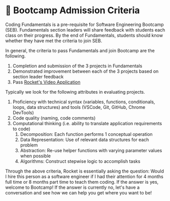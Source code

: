 # 🚂 Bootcamp Admission Criteria

Coding Fundamentals is a pre-requisite for Software Engineering Bootcamp (SEB). Fundamentals section leaders will share feedback with students each class on their progress. By the end of Fundamentals, students should know whether they have met the criteria to join SEB.

In general, the criteria to pass Fundamentals and join Bootcamp are the following.

1. Completion and submission of the 3 projects in Fundamentals
2. Demonstrated improvement between each of the 3 projects based on section leader feedback
3. Pass [Rocket's Video Application](bootcamp-video-application.md)

Typically we look for the following attributes in evaluating projects.

1. Proficiency with technical syntax (variables, functions, conditionals, loops, data structures) and tools (VSCode, Git, GitHub, Chrome DevTools)
2. Code quality (naming, code comments)
3. Computational thinking (i.e. ability to translate application requirements to code)
   1. Decomposition: Each function performs 1 conceptual operation
   2. Data Representation: Use of relevant data structures for each problem
   3. Abstraction: Re-use helper functions with varying parameter values when possible
   4. Algorithms: Construct stepwise logic to accomplish tasks

Through the above criteria, Rocket is essentially asking the question: Would I hire this person as a software engineer if I had their attention for 4 months full time or 8 months part time to teach them coding. If the answer is yes, welcome to Bootcamp! If the answer is currently no, let's have a conversation and see how we can help you get where you want to be!
